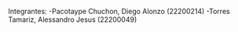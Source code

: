 Integrantes:
-Pacotaype Chuchon, Diego Alonzo (22200214)
-Torres Tamariz, Alessandro Jesus (22200049)
